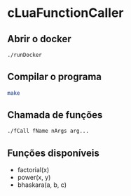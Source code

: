 # cLuaFunctionCaller

## Abrir o docker
```bash
./runDocker
```

## Compilar o programa
```bash
make
```

## Chamada de funções
```bash
./fCall fName nArgs arg...
```

## Funções disponíveis
- factorial(x)
- power(x, y)
- bhaskara(a, b, c)